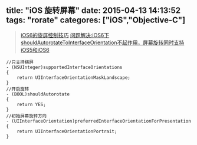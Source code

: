 title: "iOS 旋转屏幕"
date: 2015-04-13 14:13:52
tags: "rorate"
categores: ["iOS","Objective-C"]
---

> [iOS6的旋屏控制技巧](http://blog.csdn.net/yiyaaixuexi/article/details/8035014)
> [问题解决:iOS6下shouldAutorotateToInterfaceOrientation不起作用，屏幕旋转同时支持iOS5和iOS6](http://blog.163.com/l1_jun/blog/static/14386388201302294653607/)

```objc
//只支持横屏
- (NSUInteger)supportedInterfaceOrientations
{
    return UIInterfaceOrientationMaskLandscape;
}
//开启旋转
- (BOOL)shouldAutorotate
{
    return YES;
}
//初始屏幕旋转方向 
- (UIInterfaceOrientation)preferredInterfaceOrientationForPresentation {
    return UIInterfaceOrientationPortrait;
}
```
